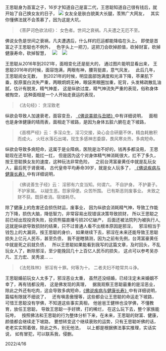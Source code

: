 王思聪身为首富之子，16岁才知道自己是富二代，王思聪知道自己很有钱后，就开始了自己换女友的日子，
![](images/21_105680.jpg)
女友全是肤白貌美大长腿，羡煞广大网友，
&nbsp;
其实你懂佛法就不会羡慕了，因为这是大坑，
&nbsp;
> 《菩萨诃色欲法经》：
> 女色者。世间之衰祸。凡夫遭之无厄不至。

佛说女色是世间之衰祸，凡夫遭遇后，什么样的厄运都能降临在头上。
即使是首富之子王思聪也不例外，
&nbsp;
色字头上一把刀，这把刀会砍掉颜值，砍掉财富，砍掉健康寿命，砍掉智慧，
&nbsp;
![](images/微信图片_20220416111305.png)
&nbsp;&nbsp;
![](images/微信图片_20220416111310.png)

王思聪从2016年到2021年，面相变化还是挺大的，
通过图片能明显看出来，
王思聪2016年的时候，面容饱满，两眼有神，腰背挺直，意气风发，
&nbsp;
此后几年，王思聪阅女无数，
&nbsp;
到2021年的时候，明显面部饱满度和光泽下降，苹果肌下垂，胶原蛋白流失严重，两眼炯炯无神，眼袋黑眼圈加重，驼背，头发稀疏散乱油腻，估计有脱发，精气神差，
这是纵欲过度，精气神流失严重的表现，俗称身体被掏空，
这种面相是一个人开始走衰运的表现，

> 《法句经》：
>  贪淫致老

纵欲会导致人加速衰老，面容变丑，
[《佛说美貌与丑陋》](https://www.kancloud.cn/luojiangtao/foshuomeimao)中有详细说明，
&nbsp;
面相也是身体健康的晴雨表，面相走下坡路，是因为身体五脏六腑在走下坡路，
> 《首楞严经》云： 
> 多淫众生，淫习交接，染心会合研磨不休，精血耗散积而成火。 
> 火旺水落石出竭，现生多感神志委靡，畏风寒炎热，多病短命。

纵欲会导致多病短命，这属于是业障病，医院是治不好的，钱再多都没用，
王思聪现在还年轻，能扛一扛，
但是因为这个对身体精气神消耗很大，扛不了多久，
按王思聪换女友的速度，这种玩法非常危险，
&nbsp;
之前台湾富豪黄任中就是乱玩女人，最后死于肾衰竭，
古代皇帝平均寿命39岁，就是女人玩多了，
[《佛说疾病与健康长寿》](https://www.kancloud.cn/luojiangtao/foshuojiankang)中有详细说明，
&nbsp;

> 《佛说善生子经》云： 
> 淫邪有六变当知。何谓六。
> 不自护身。
> 不护妻子。
> 不护家属。
> 以疑生恶。怨家得便。众苦所围。
> 已有斯恶则废事业。
> 未致之财不获。既获者消。宿储耗尽。

除了健康上的危害还会损伤财运，废事业，
因为纵欲会消耗精气神，导致工作能力下降，损伤大脑，降低智力，非常容易出现错误决策导致损财，
所以王思聪之前已经出现投资失败，投资熊猫直播亏损20亿破产，
后面还被法院列为被执行人,
这就是纵欲导致损财的结果，只不过普通人看不出根本原因是邪淫，
&nbsp;
邪淫相当于钱包上的大漏洞，按王思聪的身价，
如果继续下去，邪淫在未来还能导致王思聪损失上亿元人民币，甚至负债，
我不是瞎猜测，因为之前有先例，台湾富豪黄任中就是死之前就负债，
&nbsp;
所以王思聪如果能看到我写的这篇文章，及时回头，不乱玩女人了，断除邪淫，至少能挽回几十上百亿人民币的损失，
这点可以参考吴亦凡、王力宏、吴秀波... ...

> 《法苑珠林》
> 邪淫有十罪。何等为十。
> 二者夫妇不睦常共斗诤。

王思聪婚前玩女人太多了，邪淫恶业太重，
虽然还没结婚，已经注定未来婚姻不幸了，再有钱都没用，
这是佛发现的真理，
&nbsp;
据我观察王思聪最重的是淫恶业，
除此之外还有吃肉，这会导致多病短命，[《佛说疾病与健康长寿》](https://www.kancloud.cn/luojiangtao/foshuojiankang)中有详细说明，篇幅有限就不细说了，
&nbsp;
还有嗔恚傲慢等，这些都会让王思聪的命运走下坡路，
&nbsp;
可惜王思聪没有学佛，不知道这些事实真相，
他爸爸王健林也没学佛，不懂教育，放任王思聪，
导致王思聪一手好牌，打的稀烂，
在这么玩下去，整个家族能玩垮，
&nbsp;
按照佛法和王思聪的行为整体分析下来，在未来，王思聪的财富、健康，颜值都会继续走下坡路，
要想转变这个继续衰败的运势，只有王思聪听佛的话，老老实实照着做，除此之外，别无他法，
&nbsp;
以上都是根据佛法事实推理，实话实说，
如有冒犯，可以联系我，侵删。

2022/4/16
